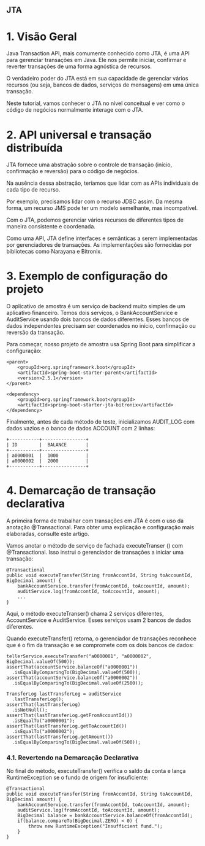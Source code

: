 ## JTA

# 1. Visão Geral
Java Transaction API, mais comumente conhecido como JTA, é uma API para gerenciar transações em Java. Ele nos permite iniciar, confirmar e reverter transações de uma forma agnóstica de recursos.

O verdadeiro poder do JTA está em sua capacidade de gerenciar vários recursos (ou seja, bancos de dados, serviços de mensagens) em uma única transação.

Neste tutorial, vamos conhecer o JTA no nível conceitual e ver como o código de negócios normalmente interage com o JTA.

# 2. API universal e transação distribuída
JTA fornece uma abstração sobre o controle de transação (início, confirmação e reversão) para o código de negócios.

Na ausência dessa abstração, teríamos que lidar com as APIs individuais de cada tipo de recurso.

Por exemplo, precisamos lidar com o recurso JDBC assim. Da mesma forma, um recurso JMS pode ter um modelo semelhante, mas incompatível.

Com o JTA, podemos gerenciar vários recursos de diferentes tipos de maneira consistente e coordenada.

Como uma API, JTA define interfaces e semânticas a serem implementadas por gerenciadores de transações. As implementações são fornecidas por bibliotecas como Narayana e Bitronix.

# 3. Exemplo de configuração do projeto
O aplicativo de amostra é um serviço de backend muito simples de um aplicativo financeiro. Temos dois serviços, o BankAccountService e AuditService usando dois bancos de dados diferentes. Esses bancos de dados independentes precisam ser coordenados no início, confirmação ou reversão da transação.

Para começar, nosso projeto de amostra usa Spring Boot para simplificar a configuração:

```
<parent>
    <groupId>org.springframework.boot</groupId>
    <artifactId>spring-boot-starter-parent</artifactId>
    <version>2.5.1</version>
</parent>

<dependency>
    <groupId>org.springframework.boot</groupId>
    <artifactId>spring-boot-starter-jta-bitronix</artifactId>
</dependency>
```

Finalmente, antes de cada método de teste, inicializamos AUDIT_LOG com dados vazios e o banco de dados ACCOUNT com 2 linhas:

```
+-----------+----------------+
| ID        |  BALANCE       |
+-----------+----------------+
| a0000001  |  1000          |  
| a0000002  |  2000          |
+-----------+----------------+
```

# 4. Demarcação de transação declarativa
A primeira forma de trabalhar com transações em JTA é com o uso da anotação @Transactional. Para obter uma explicação e configuração mais elaboradas, consulte este artigo.

Vamos anotar o método de serviço de fachada executeTranser () com @Transactional. Isso instrui o gerenciador de transações a iniciar uma transação:

```
@Transactional
public void executeTransfer(String fromAccontId, String toAccountId, BigDecimal amount) {
    bankAccountService.transfer(fromAccontId, toAccountId, amount);
    auditService.log(fromAccontId, toAccountId, amount);
    ...
}
```

Aqui, o método executeTranser() chama 2 serviços diferentes, AccountService e AuditService. Esses serviços usam 2 bancos de dados diferentes.

Quando executeTransfer() retorna, o gerenciador de transações reconhece que é o fim da transação e se compromete com os dois bancos de dados:

```
tellerService.executeTransfer("a0000001", "a0000002", BigDecimal.valueOf(500));
assertThat(accountService.balanceOf("a0000001"))
  .isEqualByComparingTo(BigDecimal.valueOf(500));        
assertThat(accountService.balanceOf("a0000002"))
  .isEqualByComparingTo(BigDecimal.valueOf(2500));

TransferLog lastTransferLog = auditService
  .lastTransferLog();
assertThat(lastTransferLog)
  .isNotNull();        
assertThat(lastTransferLog.getFromAccountId())
  .isEqualTo("a0000001");
assertThat(lastTransferLog.getToAccountId())
  .isEqualTo("a0000002"); 
assertThat(lastTransferLog.getAmount())
  .isEqualByComparingTo(BigDecimal.valueOf(500));
```

### 4.1. Revertendo na Demarcação Declarativa
No final do método, executeTransfer() verifica o saldo da conta e lança RuntimeException se o fundo de origem for insuficiente:

```
@Transactional
public void executeTransfer(String fromAccontId, String toAccountId, BigDecimal amount) {
    bankAccountService.transfer(fromAccontId, toAccountId, amount);
    auditService.log(fromAccontId, toAccountId, amount);
    BigDecimal balance = bankAccountService.balanceOf(fromAccontId);
    if(balance.compareTo(BigDecimal.ZERO) < 0) {
        throw new RuntimeException("Insufficient fund.");
    }
}
```
